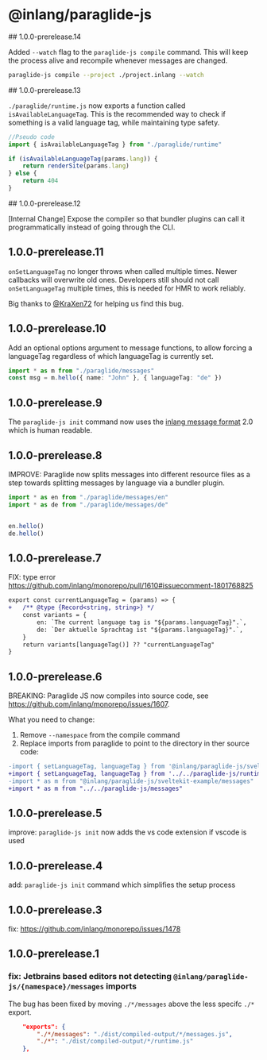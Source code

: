 # @inlang/paraglide-js

## 1.0.0-prerelease.14

Added `--watch` flag to the `paraglide-js compile` command. This will keep the process alive and recompile whenever messages are changed. 

```bash
paraglide-js compile --project ./project.inlang --watch
```


## 1.0.0-prerelease.13

`./paraglide/runtime.js` now exports a function called `isAvailableLanguageTag`. This is 
the recommended way to check if something is a valid language tag, while maintaining
type safety. 

```ts
//Pseudo code
import { isAvailableLanguageTag } from "./paraglide/runtime"

if (isAvailableLanguageTag(params.lang)) {
   	return renderSite(params.lang)
} else {
	return 404
}
``` 

## 1.0.0-prerelease.12

[Internal Change]
Expose the compiler so that bundler plugins can call it programmatically instead of going through the CLI.

## 1.0.0-prerelease.11

`onSetLanguageTag` no longer throws when called multiple times. Newer callbacks will overwrite old ones. 
Developers still should not call `onSetLanguageTag` multiple times, this is needed for HMR to work reliably.

Big thanks to [@KraXen72](https://github.com/KraXen72) for helping us find this bug.

## 1.0.0-prerelease.10

Add an optional options argument to message functions, to allow forcing a languageTag regardless of which languageTag is currently set.

```ts
import * as m from "./paraglide/messages"
const msg = m.hello({ name: "John" }, { languageTag: "de" })
```

##  1.0.0-prerelease.9

The `paraglide-js init` command now uses the [inlang message format](https://inlang.com/m/reootnfj) 2.0 which is human readable. 

##  1.0.0-prerelease.8

IMPROVE: Paraglide now splits messages into different resource files as a step towards splitting messages by language via a bundler plugin. 

```ts
import * as en from "./paraglide/messages/en"
import * as de from "./paraglide/messages/de"


en.hello()
de.hello()
```

##  1.0.0-prerelease.7

FIX: type error https://github.com/inlang/monorepo/pull/1610#issuecomment-1801768825

```diff
export const currentLanguageTag = (params) => {
+	/** @type {Record<string, string>} */
	const variants = {
		en: `The current language tag is "${params.languageTag}".`,
		de: `Der aktuelle Sprachtag ist "${params.languageTag}".`,
	}
	return variants[languageTag()] ?? "currentLanguageTag"
}
```

##  1.0.0-prerelease.6

BREAKING: Paraglide JS now compiles into source code, see https://github.com/inlang/monorepo/issues/1607. 

What you need to change: 

1. Remove `--namespace` from the compile command
2. Replace imports from paraglide to point to the directory in ther source code: 

```diff
-import { setLanguageTag, languageTag } from '@inlang/paraglide-js/sveltekit-example';
+import { setLanguageTag, languageTag } from '../../paraglide-js/runtime';
-import * as m from "@inlang/paraglide-js/sveltekit-example/messages"
+import * as m from "../../paraglide-js/messages"
```

##  1.0.0-prerelease.5

improve: `paraglide-js init` now adds the vs code extension if vscode is used

##  1.0.0-prerelease.4

add: `paraglide-js init` command which simplifies the setup process

## 	1.0.0-prerelease.3

fix: https://github.com/inlang/monorepo/issues/1478

## 	1.0.0-prerelease.1

### fix: Jetbrains based editors not detecting `@inlang/paraglide-js/{namespace}/messages` imports

The bug has been fixed by moving `./*/messages` above the less specifc `./*` export. 

```json
	"exports": {
		"./*/messages": "./dist/compiled-output/*/messages.js",
		"./*": "./dist/compiled-output/*/runtime.js"
	},
```
